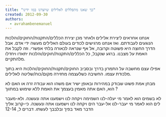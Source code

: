 ```yaml
---
title: "כך שאנו מתפללים לאלילים שיוצרנו במו ידינו"
created: 2012-09-30
authors: 
  - avrahambenemanuel
---
```


אנחנו אחראים ליצירת אלילים ולאחר מכן יצירת הכללים/התקנות/החוקים/והלכות הנוגעים לעבודתם. ואז אנחנו מרגישים לכודים בעולם האלילים מעשה ידי אדם. אבל הדרך החוצה היא פשוטה וקרובה, אל אף שנראה לכאורה בלתי אפשרי. וזה לקבל את האמת על מצבנו. ברגע שנקבל, כל הכללים/התקנות/חוקים/והלכות יתאדו ויחדלו מלהתקיים.

אפילו עצם מחשבה על התמרון בדרך ובסביב החוקים/תקנות/החוקים/והלכות היא בתוך מלכודת עצמו. החשיבה כשלעצמה מחזירה מקום/כוח/שליטה לאלילים.

מבחן אמת פשוט שבודק במהירות ובאופן ישיר אם משהו הוא עבודה זרה או האם לא הוא, האם אתה מאמין בעצמך את האמת ללא שימוש במתווך ?

לא בשמים הוא לאמר מי יעלה-לנו השמימה ויקחה לנו וישמענו אתה ונעשנה. ולא-מעבר לים הוא לאמר מי יעבר-לנו אל-עבר הים ויקחה לנו וישמענו אתה ונעשנה. כי-קרוב אליך הדבר מאד בפיך ובלבבך לעשתו. דברים ל, 12-14
